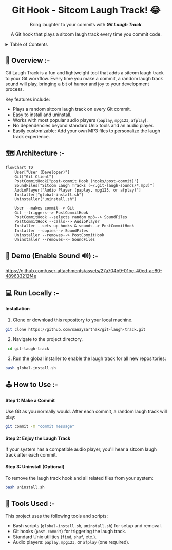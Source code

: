 <a id="readme-top"></a>

<br />
  <h1 align="center">Git Hook - Sitcom Laugh Track! 😂</h1>

<p align="center">
   Bring laughter to your commits with <strong><em>Git Laugh Track</em></strong>.
</p>

<p align="center">
  A Git hook that plays a sitcom laugh track every time you commit code.
</p>
</div>



<!-- TABLE OF CONTENTS -->
<details>
  <summary>Table of Contents</summary>
  <ol>
    <li>
      <a href="#overview">Overview</a>
    </li>
    <li>
      <a href="#architecture">Architecture</a>
    </li>
    <li>
      <a href="#demo">Demo</a>
    </li>
    <li>
      <a href="#run-locally">Run Locally</a>
    </li>
    <li>
      <a href="#how-to-use">How to Use</a>
    </li>
    <li>
      <a href="#tools-used">Tools Used</a>
    </li>
  </ol>
</details>



<!--OVERVIEW --> 
<a id="overview"></a>
## 📖 Overview :-

Git Laugh Track is a fun and lightweight tool that adds a sitcom laugh track to your Git workflow. Every time you make a commit, a random laugh track sound will play, bringing a bit of humor and joy to your development process.

Key features include:
- Plays a random sitcom laugh track on every Git commit.
- Easy to install and uninstall.
- Works with most popular audio players (`paplay`, `mpg123`, `afplay`).
- No dependencies beyond standard Unix tools and an audio player.
- Easily customizable: Add your own MP3 files to personalize the laugh track experience.



<!--ARCHITECTURE -->
<a id="architecture"></a>
## 🗺️ Architecture :-
```mermaid
flowchart TD
    User["User (Developer)"]
    Git["Git Client"]
    PostCommitHook["post-commit Hook (hooks/post-commit)"]
    SoundFiles["Sitcom Laugh Tracks (~/.git-laugh-sounds/*.mp3)"]
    AudioPlayer["Audio Player (paplay, mpg123, or afplay)"]
    Installer["global-install.sh"]
    Uninstaller["uninstall.sh"]

    User --makes commit--> Git
    Git --triggers--> PostCommitHook
    PostCommitHook --selects random mp3--> SoundFiles
    PostCommitHook --calls--> AudioPlayer
    Installer --sets up hooks & sounds--> PostCommitHook
    Installer --copies--> SoundFiles
    Uninstaller --removes--> PostCommitHook
    Uninstaller --removes--> SoundFiles
```


<!--DEMO -->
<a id="demo"></a>
## 🎥 Demo (Enable Sound 🔊) :-
https://github.com/user-attachments/assets/27a704b9-01be-40ed-ae80-489633212f4e



<!--SETUP -->
<a id="run-locally"></a>
## 💻 Run Locally :-

#### Installation
1. Clone or download this repository to your local machine.
  ```sh
  git clone https://github.com/sanaysarthak/git-laugh-track.git
  ```
2. Navigate to the project directory.
  ```sh
   cd git-laugh-track
  ```
3. Run the global installer to enable the laugh track for all new repositories:
  ```sh
  bash global-install.sh
  ```



<!-- HOW TO USE -->
<a id="how-to-use"></a>
## 🕹️ How to Use :-

#### Step 1: Make a Commit
Use Git as you normally would. After each commit, a random laugh track will play:
```sh
git commit -m "commit message"
```

#### Step 2: Enjoy the Laugh Track
If your system has a compatible audio player, you'll hear a sitcom laugh track after each commit.

#### Step 3: Uninstall (Optional)
To remove the laugh track hook and all related files from your system:
```sh
bash uninstall.sh
```



<!--TOOLS-USED -->
<a id="tools-used"></a>
## 🧰 Tools Used :-

This project uses the following tools and scripts:

- Bash scripts (`global-install.sh`, `uninstall.sh`) for setup and removal.
- Git hooks (`post-commit`) for triggering the laugh track.
- Standard Unix utilities (`find`, `shuf`, etc.).
- Audio players: `paplay`, `mpg123`, or `afplay` (one required).
